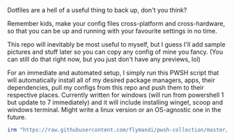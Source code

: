Dotfiles are a hell of a useful thing to back up, don't you think?

Remember kids, make your config files cross-platform and cross-hardware, so that you can be up and running with your favourite settings in no time.

This repo will inevitably be most useful to myself, but I guess I'll add sample pictures and stuff later so you can copy any config of mine you fancy. (You can still do that right now, but you just don't have any previews, lol)

For an immediate and automated setup, I simply run this PWSH script that will automatically install all of my desired package managers, apps, their dependencies, pull my configs from this repo and push them to their respective places.
Currently written for windows (will run from powershell 1 but update to 7 immediately) and it will include installing winget, scoop and windows terminal.
Might write a linux version or an OS-agnostic one in the future.
```PowerShell
irm "https://raw.githubusercontent.com/flymandi/pwsh-collection/master/scripts/push-configs.ps1" | iex
```
